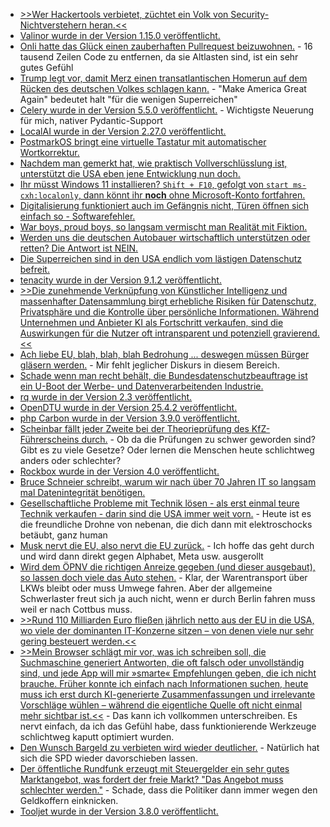 * [>>Wer Hackertools verbietet, züchtet ein Volk von Security-Nichtverstehern heran.<<](https://blog.fefe.de/?ts=99148cf2)
* [Valinor wurde in der Version 1.15.0 veröffentlicht.](https://github.com/CuyZ/Valinor/releases/tag/1.15.0)
* [Onli hatte das Glück einen zauberhaften Pullrequest beizuwohnen.](https://www.onli-blogging.de/2501/Mein-liebster-Pullrequest.html) - 16 tausend Zeilen Code zu entfernen, da sie Altlasten sind, ist ein sehr gutes Gefühl
* [Trump legt vor, damit Merz einen transatlantischen Homerun auf dem Rücken des deutschen Volkes schlagen kann.](https://blog.fefe.de/?ts=9915c8a8) - "Make America Great Again" bedeutet halt "für die wenigen Superreichen"
* [Celery wurde in der Version 5.5.0 veröffentlicht.](https://github.com/celery/celery/releases/tag/v5.5.0) - Wichtigste Neuerung für mich, nativer Pydantic-Support
* [LocalAI wurde in der Version 2.27.0 veröffentlicht.](https://github.com/mudler/LocalAI/releases/tag/v2.27.0)
* [PostmarkOS bringt eine virtuelle Tastatur mit automatischer Wortkorrektur.](https://postmarketos.org/blog/2025/04/01/in-search-for-a-better-keyboard/)
* [Nachdem man gemerkt hat, wie praktisch Vollverschlüsslung ist, unterstützt die USA eben jene Entwicklung nun doch.](https://netzpolitik.org/2025/open-technology-fund-us-regierung-will-nun-doch-projekte-fuer-internetfreiheit-finanzieren/)
* [Ihr müsst Windows 11 installieren? `Shift + F10`, gefolgt von `start ms-cxh:localonly`, dann könnt ihr **noch** ohne Microsoft-Konto fortfahren.](https://www.kuketz-blog.de/windows-11-ohne-microsoft-zwangs-konto-nutzen/)
* [Digitalisierung funktioniert auch im Gefängnis nicht, Türen öffnen sich einfach so - Softwarefehler.](https://blog.fefe.de/?ts=991235fa)
* [War boys, proud boys, so langsam vermischt man Realität mit Fiktion.](https://blog.fefe.de/?ts=99122f23)
* [Werden uns die deutschen Autobauer wirtschaftlich unterstützen oder retten? Die Antwort ist NEIN.](https://blog.fefe.de/?ts=9912936e)
* [Die Superreichen sind in den USA endlich vom lästigen Datenschutz befreit.](https://blog.fefe.de/?ts=99157bc5)
* [tenacity wurde in der Version 9.1.2 veröffentlicht.](https://github.com/jd/tenacity/releases/tag/9.1.2)
* [>>Die zunehmende Verknüpfung von Künstlicher Intelligenz und massenhafter Datensammlung birgt erhebliche Risiken für Datenschutz, Privatsphäre und die Kontrolle über persönliche Informationen. Während Unternehmen und Anbieter KI als Fortschritt verkaufen, sind die Auswirkungen für die Nutzer oft intransparent und potenziell gravierend.<<](https://www.kuketz-blog.de/ki-der-elefant-im-datenladen-wie-der-datenrausch-den-datenschutz-erdrueckt/)
* [Ach liebe EU, blah, blah, blah Bedrohung ... deswegen müssen Bürger gläsern werden.](https://netzpolitik.org/2025/going-dark-eu-stellt-strategie-zur-inneren-sicherheit-vor/) - Mir fehlt jeglicher Diskurs in diesem Bereich.
* [Schade wenn man recht behält, die Bundesdatenschutzbeauftrage ist ein U-Boot der Werbe- und Datenverarbeitenden Industrie.](https://blog.fefe.de/?ts=991092e5)
* [rq wurde in der Version 2.3 veröffentlicht.](https://github.com/rq/rq/releases/tag/v2.3.0)
* [OpenDTU wurde in der Version 25.4.2 veröffentlicht.](https://github.com/tbnobody/OpenDTU/releases/tag/v25.4.2)
* [php Carbon wurde in der Version 3.9.0 veröffentlicht.](https://github.com/briannesbitt/Carbon/releases/tag/3.9.0)
* [Scheinbar fällt jeder Zweite bei der Theorieprüfung des KfZ-Führerscheins durch.](https://www.deutschlandfunkkultur.de/fuehrerschein-preis-kosten-teuer-100.html) - Ob da die Prüfungen zu schwer geworden sind? Gibt es zu viele Gesetze? Oder lernen die Menschen heute schlichtweg anders oder schlechter?
* [Rockbox wurde in der Version 4.0 veröffentlicht.](https://www.rockbox.org/wiki/ReleaseNotes400)
* [Bruce Schneier schreibt, warum wir nach über 70 Jahren IT so langsam mal Datenintegrität benötigen.](https://www.schneier.com/blog/archives/2025/04/web-3-0-requires-data-integrity.html)
* [Gesellschaftliche Probleme mit Technik lösen - als erst einmal teure Technik verkaufen - darin sind die USA immer weit vorn.](https://blog.fefe.de/?ts=99114773) - Heute ist es die freundliche Drohne von nebenan, die dich dann mit elektroschocks betäubt, ganz human
* [Musk nervt die EU, also nervt die EU zurück.](https://blog.fefe.de/?ts=99114506) - Ich hoffe das geht durch und wird dann direkt gegen Alphabet, Meta usw. ausgerollt
* [Wird dem ÖPNV die richtigen Anreize gegeben (und dieser ausgebaut), so lassen doch viele das Auto stehen.](https://www.bund-berlin.de/service/presse/detail/news/a100-fuehrt-berlin-verkehrsverdunstung-vor/) - Klar, der Warentransport über LKWs bleibt oder muss Umwege fahren. Aber der allgemeine Schwerlaster freut sich ja auch nicht, wenn er durch Berlin fahren muss weil er nach Cottbus muss.
* [>>Rund 110 Milliarden Euro fließen jährlich netto aus der EU in die USA, wo viele der dominanten IT-Konzerne sitzen – von denen viele nur sehr gering besteuert werden.<<](https://netzpolitik.org/2025/zollkrieg-im-digitalen-was-die-eu-gegen-donald-trump-in-der-hand-hat/)
* [>>Mein Browser schlägt mir vor, was ich schreiben soll, die Suchmaschine generiert Antworten, die oft falsch oder unvollständig sind, und jede App will mir »smarte« Empfehlungen geben, die ich nicht brauche. Früher konnte ich einfach nach Informationen suchen, heute muss ich erst durch KI-generierte Zusammenfassungen und irrelevante Vorschläge wühlen – während die eigentliche Quelle oft nicht einmal mehr sichtbar ist.<<](https://www.kuketz-blog.de/rant-ki-ueberall-und-keiner-hat-gefragt/) - Das kann ich vollkommen unterschreiben. Es nervt einfach, da ich das Gefühl habe, dass funktionierende Werkzeuge schlichtweg kaputt optimiert wurden.
* [Den Wunsch Bargeld zu verbieten wird wieder deutlicher.](https://blog.fefe.de/?ts=990e2479) - Natürlich hat sich die SPD wieder davorschieben lassen.
* [Der öffentliche Rundfunk erzeugt mit Steuergelder ein sehr gutes Marktangebot, was fordert der freie Markt? "Das Angebot muss schlechter werden."](https://blog.fefe.de/?ts=990ef95c) - Schade, dass die Politiker dann immer wegen den Geldkoffern einknicken.
* [Tooljet wurde in der Version 3.8.0 veröffentlicht.](https://github.com/ToolJet/ToolJet/releases/tag/v3.8.0)
